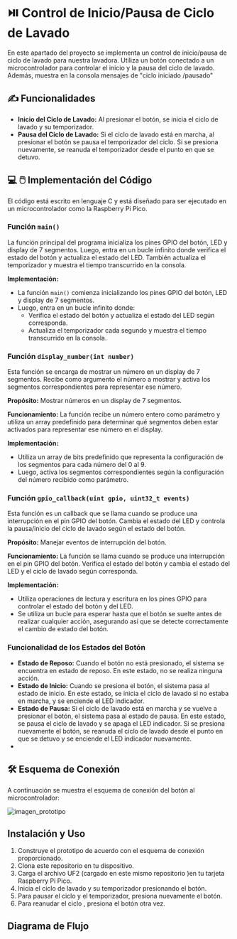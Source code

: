 # 	:play_or_pause_button: Control de Inicio/Pausa de Ciclo de Lavado

En este apartado del proyecto se  implementa un control de inicio/pausa de ciclo de lavado para nuestra lavadora. Utiliza un botón conectado a un microcontrolador para controlar el inicio y la pausa del ciclo de lavado. Además, muestra en la consola mensajes de "ciclo iniciado /pausado"

## :writing_hand: Funcionalidades

- **Inicio del Ciclo de Lavado:** Al presionar el botón, se inicia el ciclo de lavado y su temporizador.
- **Pausa del Ciclo de Lavado:** Si el ciclo de lavado está en marcha, al presionar el botón se pausa el temporizador del ciclo. Si se presiona nuevamente, se reanuda el temporizador desde el punto en que se detuvo.


## :computer: 	:computer_mouse: Implementación del Código

El código está escrito en lenguaje C y está diseñado para ser ejecutado en un microcontrolador como la Raspberry Pi Pico.

### Función `main()`

La función principal del programa inicializa los pines GPIO del botón, LED y display de 7 segmentos. Luego, entra en un bucle infinito donde verifica el estado del botón y actualiza el estado del LED. También actualiza el temporizador y muestra el tiempo transcurrido en la consola.

**Implementación:**
- La función `main()` comienza inicializando los pines GPIO del botón, LED y display de 7 segmentos.
- Luego, entra en un bucle infinito donde:
  - Verifica el estado del botón y actualiza el estado del LED según corresponda.
  - Actualiza el temporizador cada segundo y muestra el tiempo transcurrido en la consola.

### Función `display_number(int number)`

Esta función se encarga de mostrar un número en un display de 7 segmentos. Recibe como argumento el número a mostrar y activa los segmentos correspondientes para representar ese número.

**Propósito:** Mostrar números en un display de 7 segmentos.

**Funcionamiento:** La función recibe un número entero como parámetro y utiliza un array predefinido para determinar qué segmentos deben estar activados para representar ese número en el display.

**Implementación:**
- Utiliza un array de bits predefinido que representa la configuración de los segmentos para cada número del 0 al 9.
- Luego, activa los segmentos correspondientes según la configuración del número recibido como parámetro.

### Función `gpio_callback(uint gpio, uint32_t events)`

Esta función es un callback que se llama cuando se produce una interrupción en el pin GPIO del botón. Cambia el estado del LED y controla la pausa/inicio del ciclo de lavado según el estado del botón.

**Propósito:** Manejar eventos de interrupción del botón.

**Funcionamiento:** La función se llama cuando se produce una interrupción en el pin GPIO del botón. Verifica el estado del botón y cambia el estado del LED y el ciclo de lavado según corresponda.

**Implementación:**
- Utiliza operaciones de lectura y escritura en los pines GPIO para controlar el estado del botón y del LED.
- Se utiliza un bucle para esperar hasta que el botón se suelte antes de realizar cualquier acción, asegurando así que se detecte correctamente el cambio de estado del botón.


### Funcionalidad de los Estados del Botón

- **Estado de Reposo:** Cuando el botón no está presionado, el sistema se encuentra en estado de reposo. En este estado, no se realiza ninguna acción.
- **Estado de Inicio:** Cuando se presiona el botón, el sistema pasa al estado de inicio. En este estado, se inicia el ciclo de lavado si no estaba en marcha, y se enciende el LED indicador.
- **Estado de Pausa:** Si el ciclo de lavado está en marcha y se vuelve a presionar el botón, el sistema pasa al estado de pausa. En este estado, se pausa el ciclo de lavado y se apaga el LED indicador. Si se presiona nuevamente el botón, se reanuda el ciclo de lavado desde el punto en que se detuvo y se enciende el LED indicador nuevamente.
- 
## :hammer_and_wrench: Esquema de Conexión

A continuación se muestra el esquema de conexión del botón al microcontrolador:

![imagen_prototipo](https://github.com/brizavda/Microcontrollers_TableroLavadora/assets/125591740/e18cf001-2b7f-4989-8f93-b166e2a0afcd)


## Instalación y Uso

1. Construye el prototipo de acuerdo con el esquema de conexión proporcionado.
2. Clona este repositorio en tu dispositivo.
3. Carga el archivo UF2 (cargado en este mismo repositorio )en tu tarjeta Raspberry Pi Pico.
4. Inicia el ciclo de lavado y su temporizador presionando el botón.
5. Para pausar el ciclo y el temporizador, presiona nuevamente el botón.
6. Para reanudar el ciclo , presiona el botón otra vez.


## Diagrama de Flujo






